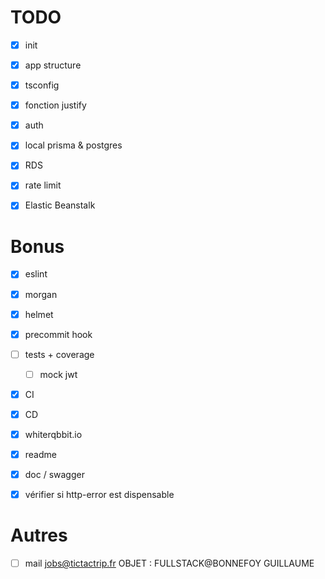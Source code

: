# TODO

- [x] init
- [x] app structure
- [x] tsconfig
- [x] fonction justify
- [x] auth
- [x] local prisma & postgres
- [x] RDS
- [x] rate limit
- [x] Elastic Beanstalk


# Bonus

- [x] eslint
- [x] morgan
- [x] helmet
- [x] precommit hook
- [ ] tests + coverage
  - [ ] mock jwt
- [x] CI
- [x] CD
- [x] whiterqbbit.io
- [x] readme
- [x] doc / swagger
- [x] vérifier si http-error est dispensable


# Autres

- [ ] mail jobs@tictactrip.fr    OBJET : FULLSTACK@BONNEFOY GUILLAUME